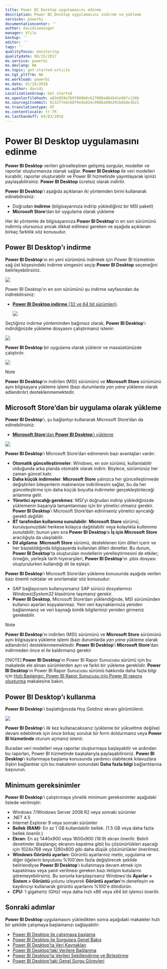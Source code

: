 ```yaml
---
title: Power BI Desktop uygulamasını edinme
description: Power BI Desktop uygulamasını indirme ve yükleme
services: powerbi
documentationcenter: ''
author: davidiseminger
manager: kfile
backup: ''
editor: ''
tags: ''
qualityfocus: monitoring
qualitydate: 08/15/2017
ms.service: powerbi
ms.devlang: NA
ms.topic: get-started-article
ms.tgt_pltfrm: NA
ms.workload: powerbi
ms.date: 01/24/2018
ms.author: davidi
LocalizationGroup: Get started
ms.openlocfilehash: a03e859e769f880b0c627080a864b41e96fc138b
ms.sourcegitcommit: 8132f7edc6879eda824c900ba90b29cb6b8e3b21
ms.translationtype: HT
ms.contentlocale: tr-TR
ms.lasthandoff: 04/03/2018
---
```

# <a name="get-power-bi-desktop"></a>Power BI Desktop uygulamasını edinme
**Power BI Desktop** verileri görselleştiren gelişmiş sorgular, modeller ve raporlar oluşturmanıza olanak sağlar. **Power BI Desktop** ile veri modelleri kurabilir, raporlar oluşturabilir ve Power BI hizmetinde yayımlayarak işinizi paylaşabilirsiniz.  **Power BI Desktop** ücretsiz olarak indirilir.

**Power BI Desktop**'ı aşağıda açıklanan iki yöntemden birini kullanarak edinebilirsiniz:

* Doğrudan **indirme** (bilgisayarınıza indirip yüklediğiniz bir MSI paketi)
* **Microsoft Store**’dan bir uygulama olarak yükleme

Her iki yöntemle de bilgisayarınıza **Power BI Desktop**'ın en son sürümünü indirmiş olursunuz ancak dikkat edilmesi gereken ve aşağıda açıklanan birkaç farklılık söz konusudur.

## <a name="download-power-bi-desktop"></a>Power BI Desktop'ı indirme
**Power BI Desktop**'ın en yeni sürümünü indirmek için Power BI hizmetinin sağ üst köşesindeki indirme simgesini seçip **Power BI Desktop** seçeneğini belirleyebilirsiniz.

![](media/desktop-get-the-desktop/getpbid_downloads.png)

Power BI Desktop'ın en son sürümünü şu indirme sayfasından da indirebilirsiniz:

* [**Power BI Desktop indirme** (32 ve 64 bit sürümleri)](https://powerbi.microsoft.com/desktop).
  
  [![](media/service-admin-power-bi-security/PBI_Security_01.png)](https://powerbi.microsoft.com/desktop)

Seçtiğiniz indirme yönteminden bağımsız olarak, **Power BI Desktop**'ı indirdiğinizde yükleme dosyasını çalıştırmanız istenir:

![](media/desktop-get-the-desktop/getpbid_3.png)

**Power BI Desktop** bir uygulama olarak yüklenir ve masaüstünüzde çalıştırılır.

![](media/desktop-get-the-desktop/designer_gsg_install.png)

> [!NOTE]
> **Power BI Desktop**’ın indirilen (MSI) sürümünü ve **Microsoft Store** sürümünü aynı bilgisayara yükleme işlemi (bazı durumlarda *yan yana* yükleme olarak adlandırılır) desteklenmemektedir.
> 
> 

## <a name="install-as-an-app-from-the-microsoft-store"></a>Microsoft Store’dan bir uygulama olarak yükleme
**Power BI Desktop**’ı, şu bağlantıyı kullanarak Microsoft Store’dan da edinebilirsiniz:

* [**Microsoft Store**’dan **Power BI Desktop**’ı yükleme](http://aka.ms/pbidesktopstore)

![](media/desktop-get-the-desktop/getpbid_04.png)

**Power BI Desktop**’ı Microsoft Store’dan edinmenin bazı avantajları vardır:

* **Otomatik güncelleştirmeler**: Windows, en son sürümü, kullanılabilir olduğunda arka planda otomatik olarak indirir. Böylece, sürümünüz her zaman güncel kalır.
* **Daha küçük indirmeler**: **Microsoft Store** yalnızca her güncelleştirmede değiştirilen bileşenlerin makinenize indirilmesini sağlar, bu da her güncelleştirme için daha küçük boyutta indirmeler gerçekleştirileceği anlamına gelir.
* **Yönetici ayrıcalığı gerekmez**: MSI'yi doğrudan indirip yüklediğinizde yüklemenin başarıyla tamamlanması için bir yönetici olmanız gerekir. **Power BI Desktop**’ı Microsoft Store’dan edinirseniz yönetici ayrıcalığı gerekli *değildir*.
* **BT tarafından kullanıma sunulabilir**: **Microsoft Store** sürümü, kuruluşunuzdaki herkese kolayca dağıtılabilir veya kolaylıkla *kullanıma sunulabilir*; bunun yanı sıra **Power BI Desktop**’a **İş için Microsoft Store** aracılığıyla da ulaşılabilir.
* **Dil algılama**: **Microsoft Store** sürümü, desteklenen tüm dilleri içerir ve her başlatıldığında bilgisayarda kullanılan dilleri denetler. Bu durum, **Power BI Desktop**'ta oluşturulan modellerin yerelleştirmesini de etkiler; örneğin, yerleşik tarih hiyerarşileri, **Power BI Desktop**'ın .pbix dosyası oluşturulurken kullandığı dil ile eşleşir.

**Power BI Desktop**’ı Microsoft Store’dan yükleme konusunda aşağıda verilen bazı önemli noktalar ve sınırlamalar söz konusudur:

* SAP bağlayıcısını kullanıyorsanız SAP sürücü dosyalarınızı *Windows\System32* klasörüne taşımanız gerekir.
* **Power BI Desktop**, Microsoft Store’dan yüklendiğinde, MSI sürümünden kullanıcı ayarları kopyalanmaz. Yeni veri kaynaklarınıza yeniden bağlanmanız ve veri kaynağı kimlik bilgilerinizi yeniden girmeniz gerekebilir. 

> [!NOTE]
> **Power BI Desktop**’ın indirilen (MSI) sürümünü ve **Microsoft Store** sürümünü aynı bilgisayara yükleme işlemi (bazı durumlarda *yan yana* yükleme olarak adlandırılır) desteklenmemektedir. **Power BI Desktop**’ı **Microsoft Store**’dan indirmeden önce el ile kaldırmanız gerekir
> 
> [!NOTE]
> **Power BI Desktop**'ın Power BI Rapor Sunucusu sürümü için bu makalede ele alınan sürümlerden ayrı ve farklı bir yükleme gereklidir. **Power BI Desktop**'ın Power BI Rapor Sunucusu sürümü hakkında daha fazla bilgi için [Hızlı Başlangıç: Power BI Rapor Sunucusu için Power BI raporu oluşturma](report-server/quickstart-create-powerbi-report.md) makalesine bakın.
> 
> 

## <a name="using-power-bi-desktop"></a>Power BI Desktop'ı kullanma
**Power BI Desktop**'ı başlattığınızda *Hoş Geldiniz* ekranı görüntülenir.

![](media/desktop-get-the-desktop/getpbid_05.png)

**Power BI Desktop**'ı ilk kez kullanacaksanız (yükleme bir yükseltme değilse) devam edebilmek için önce birkaç soruluk bir form doldurmanız veya **Power BI hizmetinde** oturum açmanız istenir.

Buradan veri modelleri veya raporlar oluşturmaya başlayabilir ve ardından bu raporları, Power BI hizmetinde başkalarıyla paylaşabilirsiniz. **Power BI Desktop**'ı kullanmaya başlama konusunda yardımcı olabilecek kılavuzlara ilişkin bağlantılar için bu makalenin sonundaki **Daha fazla bilgi** bağlantılarına başvurun.

## <a name="minimum-requirements"></a>Minimum gereksinimler
**Power BI Desktop**'ı çalıştırmaya yönelik minimum gereksinimler aşağıdaki listede verilmiştir:

* Windows 7/Windows Server 2008 R2 veya sonraki sürümler
* .NET 4.5
* Internet Explorer 9 veya sonraki sürümler
* **Bellek (RAM):** En az 1 GB kullanılabilir bellek. (1.5 GB veya daha fazla bellek önerilir.)
* **Ekran:** En az 1440x900 veya 1600x900 (16:9) ekran önerilir. Belirli denetimler (başlangıç ekranını kapatma gibi) bu çözünürlükleri aşacağı için 1024x768 veya 1280x800 gibi daha düşük çözünürlükler önerilmez.
* **Windows Görüntü ayarları:** Görüntü ayarlarınız metin, uygulama ve diğer öğelerin boyutunu %100'den fazla değiştirecek şekilde belirlendiyse **Power BI Desktop**'ı kullanmaya devam etmek için kapatılması veya yanıt verilmesi gereken bazı iletişim kutularını göremeyebilirsiniz. Bu sorunla karşılaşırsanız Windows'da **Ayarlar > Sistem > Görüntü** yolunu izleyerek **Görüntü ayarları**'nı denetleyin ve kaydırıcıyı kullanarak görüntü ayarlarını %100'e döndürün.
* **CPU:** 1 gigahertz (GHz) veya daha hızlı x86 veya x64 bit işlemci önerilir.

## <a name="next-steps"></a>Sonraki adımlar
**Power BI Desktop** uygulamasını yükledikten sonra aşağıdaki makaleler hızlı bir şekilde çalışmaya başlamanızı sağlayabilir:

* [Power BI Desktop ile çalışmaya başlama](desktop-getting-started.md)
* [Power BI Desktop ile Sorgulara Genel Bakış](desktop-query-overview.md)
* [Power BI Desktop'ta Veri Kaynakları](desktop-data-sources.md)
* [Power BI Desktop'taki Verilere Bağlanma](desktop-connect-to-data.md)
* [Power BI Desktop'ta Verileri Şekillendirme ve Birleştirme](desktop-shape-and-combine-data.md)
* [Power BI Desktop'taki Genel Sorgu Görevleri](desktop-common-query-tasks.md)   

